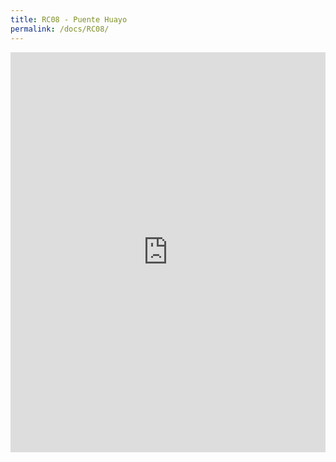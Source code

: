 ```yaml
---
title: RC08 - Puente Huayo
permalink: /docs/RC08/
---
```


<iframe width="100%" height="640" allowfullscreen style="border-style:none;" src="https://cavep.gitlab.io/cavep-undc-hosting/sites/RC08/app-files/"></iframe>
